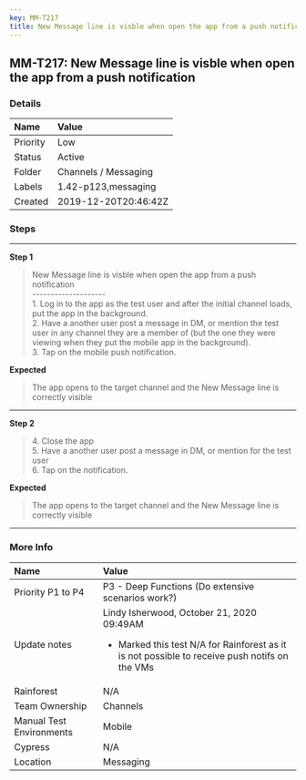 ```yaml
---
key: MM-T217
title: New Message line is visble when open the app from a push notification
---
```


## MM-T217: New Message line is visble when open the app from a push notification

### Details

| Name     | Value                |
| :------- | :------------------- |
| Priority | Low                  |
| Status   | Active               |
| Folder   | Channels / Messaging |
| Labels   | 1.42-p123,messaging  |
| Created  | 2019-12-20T20:46:42Z |

### Steps

<hr/>

**Step 1**

> <article>New Message line is visble when open the app from a push notification<br>--------------------<br>1. Log in to the app as the test user and after the initial channel loads, put the app in the background.<br>2. Have a another user post a message in DM, or mention the test user in any channel they are a member of (but the one they were viewing when they put the mobile app in the background).<br>3. Tap on the mobile push notification.</article>

**Expected**

> <article>The app opens to the target channel and the New Message line is correctly visible</article>

<hr/>

**Step 2**

> <article>4. Close the app<br>5. Have a another user post a message in DM, or mention for the test user<br>6. Tap on the notification.</article>

**Expected**

> <article>The app opens to the target channel and the New Message line is correctly visible</article>

<hr/>

### More Info

| Name                     | Value                                                                                                                                                  |
| :----------------------- | :----------------------------------------------------------------------------------------------------------------------------------------------------- |
| Priority P1 to P4        | P3 - Deep Functions (Do extensive scenarios work?)                                                                                                     |
| Update notes             | Lindy Isherwood, October 21, 2020 09:49AM<ul><li>Marked this test N/A for Rainforest as it is not possible to receive push notifs on the VMs</li></ul> |
| Rainforest               | N/A                                                                                                                                                    |
| Team Ownership           | Channels                                                                                                                                               |
| Manual Test Environments | Mobile                                                                                                                                                 |
| Cypress                  | N/A                                                                                                                                                    |
| Location                 | Messaging                                                                                                                                              |
